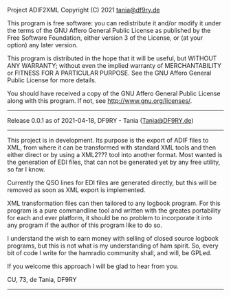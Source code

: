 
Project ADIF2XML
Copyright (C) 2021  tania@df9ry.de

This program is free software: you can redistribute it and/or modify
it under the terms of the GNU Affero General Public License as
published by the Free Software Foundation, either version 3 of the
License, or (at your option) any later version.

This program is distributed in the hope that it will be useful,
but WITHOUT ANY WARRANTY; without even the implied warranty of
MERCHANTABILITY or FITNESS FOR A PARTICULAR PURPOSE.  See the
GNU Affero General Public License for more details.

You should have received a copy of the GNU Affero General Public License
along with this program.  If not, see <http://www.gnu.org/licenses/>.

------------------------------------------------------------------------

Release 0.0.1 as of 2021-04-18, DF9RY - Tania (Tania@DF9RY.de)

------------------------------------------------------------------------

This project is in development. Its purpose is the export of ADIF files
to XML, from where it can be transformed with standard XML tools and
then either direct or by using a XML2??? tool into another format.
Most wanted is the generation of EDI files, that can not be generated
yet by any free utility, so far I know.

Currently the QSO lines for EDI files are generated directly, but this
will be removed as soon as XML export is implemented.

XML transformation files can then tailored to any logbook program. For
this program is a pure commandline tool and written with the greates
portability for each and ever platform, it should be no problem to
incorporate it into any program if the author of this program like to
do so.

I understand the wish to earn money with selling of closed source
logbook programs, but this is not what is my understanding of ham
spirit. So, every bit of code I write for the hamradio community
shall, and will, be GPLed.

If you welcome this approach I will be glad to hear from you.

CU, 73, de Tania, DF9RY

------------------------------------------------------------------------

